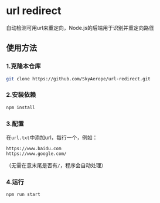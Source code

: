 # url redirect
 自动检测可用url来重定向，Node.js的后端用于识别并重定向路径
## 使用方法
### 1.克隆本仓库
```bash
git clone https://github.com/SkyAerope/url-redirect.git
```
### 2.安装依赖
```bash
npm install
```
### 3.配置
在`url.txt`中添加url，每行一个，例如：
```
https://www.baidu.com
https://www.google.com/
```
（无需在意末尾是否有`/`，程序会自动处理）
### 4.运行
```bash
npm run start
```
